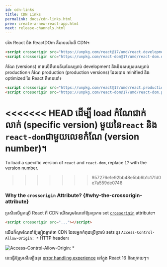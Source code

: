 ```yaml
---
id: cdn-links
title: CDN Links
permalink: docs/cdn-links.html
prev: create-a-new-react-app.html
next: release-channels.html
---
```


ទាំង React និង ReactDOm គឺមាននៅលើ CDN។

```html
<script crossorigin src="https://unpkg.com/react@17/umd/react.development.js"></script>
<script crossorigin src="https://unpkg.com/react-dom@17/umd/react-dom.development.js"></script>
```

កំណែ (versions) ខាងលើគឺមានន័យតែសម្រាប់ development និងមិនសមស្របសម្រាប់ production។ កំណែ production (production versions) ដែលបាន minified និង optimized នៃ React គឺមាននៅ៖

```html
<script crossorigin src="https://unpkg.com/react@17/umd/react.production.min.js"></script>
<script crossorigin src="https://unpkg.com/react-dom@17/umd/react-dom.production.min.js"></script>
```

<<<<<<< HEAD
ដើម្បី load កំណែជាក់លាក់ (specific version) មួយនៃ​​​`react` និង `react-dom`​ជាមួយលេខកំណែ (version number)។
=======
To load a specific version of `react` and `react-dom`, replace `17` with the version number.
>>>>>>> 957276e1e92bb48e5bb6b1c17fd0e7a559de0748

### Why the `crossorigin` Attribute? {#why-the-crossorigin-attribute}

ប្រសិនបើអ្នកប្រើ React ពី CDN យើងសូមណែនាំឱ្យរក្សាការ set [`crossorigin`](https://developer.mozilla.org/en-US/docs/Web/HTML/CORS_settings_attributes) attribute។

```html
<script crossorigin src="..."></script>
```

យើងក៏សូមណែនាំឱ្យផ្ទៀងផ្ទាត់ថា CDN ដែលអ្នកកំពុងប្រើប្រាស់ sets នូវ `Access-Control-Allow-Origin: *` HTTP header៖

![Access-Control-Allow-Origin: *](../images/docs/cdn-cors-header.png)

នេះធ្វើឱ្យប្រសើរឡើងនូវ [error handling experience](/blog/2017/07/26/error-handling-in-react-16.html) នៅក្នុង React 16 និងក្រោយៗ។
